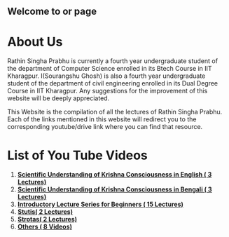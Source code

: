 ## Welcome to or page

# **About Us**

Rathin Singha Prabhu is currently a fourth year undergraduate student of the department of Computer Science enrolled in its Btech Course in IIT Kharagpur. I(Sourangshu Ghosh) is also a fourth year undergraduate student of the department of civil engineering enrolled in its Dual Degree Course in IIT Kharagpur. Any suggestions for the improvement of this website will be deeply appreciated.

This Website is the compilation of all the lectures of Rathin Singha Prabhu. Each of the links mentioned in this website will redirect you to the corresponding youtube/drive link where you can find that resource.

# **List of You Tube Videos**

1. **[Scientific Understanding of Krishna Consciousness in English ( 3 Lectures)](https://ChaitanyaMahaprabhu.github.io/English_Lecures)**
2. **[Scientific Understanding of Krishna Consciousness in Bengali ( 3 Lectures)](https://ChaitanyaMahaprabhu.github.io/Bengali_Lectures)**
3. **[Introductory Lecture Series for Beginners ( 15 Lectures)](https://ChaitanyaMahaprabhu.github.io/Begineer_Lectures)**
4. **[Stutis( 2 Lectures)](https://ChaitanyaMahaprabhu.github.io/Stutis)**
5. **[Strotas( 2 Lectures)](https://ChaitanyaMahaprabhu.github.io/Strotas)**
6. **[Others ( 8 Videos)](https://ChaitanyaMahaprabhu.github.io/Others)**
